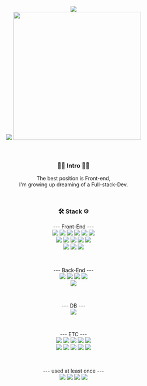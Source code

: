 <div align="center">
  <img src= "https://capsule-render.vercel.app/api?type=rounded&color=auto&customColorList=17&height=150&section=header&text=dev%20D&fontSize=50&fontAlignY=40&desc=Hello,%20Welcome%20to%20DREW_CHOI's%20World&descAlignY=70&animation=fadeIn" />
</div>

<div align="center">
  <img src="https://github-readme-stats.vercel.app/api?username=Drew-Choi&show_icons=true&theme=dark" />
  <img style= "width:350px;" src="https://github-readme-stats.vercel.app/api/top-langs/?username=Drew-Choi&layout=compact&theme=dark"/>
</div>

<br/>
<br/>
<h3 align="center">🧑‍💻  Intro  🧑‍💻</h3>
<p align='center'>
The best position is Front-end,
<br/>
I'm growing up dreaming of a Full-stack-Dev.
</p>

<br />

<h3  align="center">🛠 Stack ⚙️</h3>
<p align="center">
  --- Front-End ---
  <br />
  <img src="https://img.shields.io/badge/Next.js-000000?style=flat&logo=Next.js&logoColor=ffffff"/>
  <img src="https://img.shields.io/badge/TypeScript-3178C6?style=flat&logo=TypeScript&logoColor=000000"/>
  <img src="https://img.shields.io/badge/React-61DAFB?style=flat&logo=react&logoColor=000000"/>
  <img src="https://img.shields.io/badge/ReactNative-61DAFB?style=flat&logo=react&logoColor=000000"/>
  <img src="https://img.shields.io/badge/JavaScript-F7DF1E?style=flat&logo=javascript&logoColor=000000"/>
  <img src="https://img.shields.io/badge/ReactQuery-F7DF1E?style=flat&logo=ReactQuery&logoColor=FF4154"/>
  <br/>
  <img src="https://img.shields.io/badge/Sass-CC6699?style=flat&logo=Sass&logoColor=000000"/>
  <img src="https://img.shields.io/badge/StyledComponents-DB7093?style=flat&logo=styledcomponents&logoColor=000000"/>
  <img src="https://img.shields.io/badge/CssModules-585858?style=flat&logo=CssModules&logoColor=eeeeee"/>
  <img src="https://img.shields.io/badge/Bootstrap-76D04B?style=flat&logo=bootstrap&logoColor=000000"/>
  <img src="https://img.shields.io/badge/TailwindCSS-06B6D4?style=flat&logo=tailwindcss&logoColor=000000"/>
    <br/>
  <img src="https://img.shields.io/badge/Swiper-6332F6?style=flat&logo=swiper&logoColor=000000"/>
  <img src="https://img.shields.io/badge/Redux-764ABC?style=flat&logo=redux&logoColor=000000"/>
  <img src="https://img.shields.io/badge/ReactQuery-FF4154?style=flat&logo=reactquery&logoColor=000000"/>
</p>

  <br />
  
<p align="center">
    --- Back-End ---
  <br />
  <img src="https://img.shields.io/badge/Node.JS-339933?style=flat&logo=NodedotJS&logoColor=000000"/>
  <img src="https://img.shields.io/badge/Express.JS-585858?style=flat&logo=express&logoColor=eeeeee"/>
  <img src="https://img.shields.io/badge/Nodemon.JS-76D04B?style=flat&logo=nodemon&logoColor=000000"/>
  <img src="https://img.shields.io/badge/AmazonAWS-232F3E?style=flat&logo=amazonaws&logoColor=000000"/>
    <br/>
  <img src="https://img.shields.io/badge/AmazonEC2-FF9900?style=flat&logo=amazonec2&logoColor=000000"/>
</p>
  
  <br />
 
 <p align="center">
    --- DB ---
  <br />
  <img src="https://img.shields.io/badge/MongoDB-47A248?style=flat&logo=mongodb&logoColor=000000"/>
 </p>
  
  <br />
  
<p align="center">
  --- ETC ---
  <br />
  <img src="https://img.shields.io/badge/GitHub-181717?style=flat&logo=github&logoColor=000000"/>
  <img src="https://img.shields.io/badge/Git-F05032?style=flat&logo=git&logoColor=000000"/>
  <img src="https://img.shields.io/badge/Notion-585858?style=flat&logo=notion&logoColor=eeeeee"/>
  <img src="https://img.shields.io/badge/Slack-4A154B?style=flat&logo=slack&logoColor=000000"/>
  <img src="https://img.shields.io/badge/VScode-007ACC?style=flat&logo=visualstudiocode&logoColor=000000"/>
    <br/>
  <img src="https://img.shields.io/badge/EclipseIDE-2C2255?style=flat&logo=eclipseide&logoColor=000000"/>
  <img src="https://img.shields.io/badge/AfterEffects-9999FF?style=flat&logo=adobeaftereffects&logoColor=000000"/>
  <img src="https://img.shields.io/badge/PremierePro-9999FF?style=flat&logo=adobepremierepro&logoColor=000000"/>
  <img src="https://img.shields.io/badge/PhotoShop-31A8FF?style=flat&logo=adobephotoshop&logoColor=000000"/>
  <img src="https://img.shields.io/badge/Npm-CB3837?style=flat&logo=npm&logoColor=000000"/>
</p>
  
  <br />
  
<p align="center">
   --- used at least once ---
  <br />
  <img src="https://img.shields.io/badge/java-007396?style=flat&logo=java&logoColor=000000">
  <img src="https://img.shields.io/badge/Python-3776AB?style=flat&logo=python&logoColor=000000"/>
  <img src="https://img.shields.io/badge/Flask-585858?style=flat&logo=flask&logoColor=eeeeee"/>
  <img src="https://img.shields.io/badge/MySQL-4479A1?style=flat&logo=mysql&logoColor=000000"/>
</p>

  <br />
  <br />


